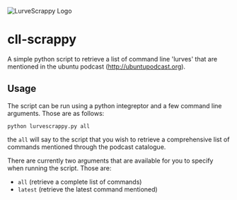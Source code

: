 ![LurveScrappy Logo](https://jaypmorgan.github.io/img/luvrescrappy-banner.png)

# cll-scrappy
A simple python script to retrieve a list of command line 'lurves' that are mentioned
in the ubuntu podcast (http://ubuntupodcast.org).

## Usage
The script can be run using a python integreptor and a few command line arguments.
Those are as follows:

```
python lurvescrappy.py all
```

the ```all``` will say to the script that you wish to retrieve a comprehensive list
of commands mentioned through the podcast catalogue.

There are currently two arguments that are available for you to specify when running the script. Those
are:
- ```all``` (retrieve a complete list of commands)
- ```latest``` (retrieve the latest command mentioned)

